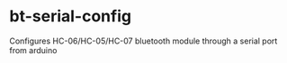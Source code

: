 bt-serial-config
================

Configures HC-06/HC-05/HC-07 bluetooth module through a serial port from arduino